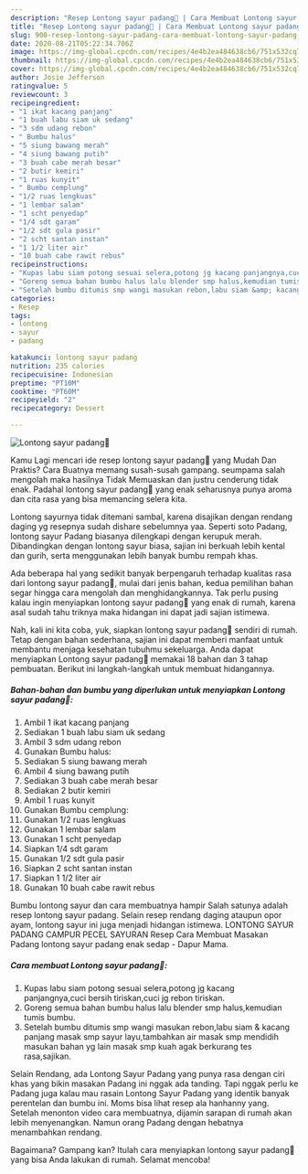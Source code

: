 ```yaml
---
description: "Resep Lontong sayur padang🍲 | Cara Membuat Lontong sayur padang🍲 Yang Enak Dan Mudah"
title: "Resep Lontong sayur padang🍲 | Cara Membuat Lontong sayur padang🍲 Yang Enak Dan Mudah"
slug: 900-resep-lontong-sayur-padang-cara-membuat-lontong-sayur-padang-yang-enak-dan-mudah
date: 2020-08-21T05:22:34.706Z
image: https://img-global.cpcdn.com/recipes/4e4b2ea484638cb6/751x532cq70/lontong-sayur-padang🍲-foto-resep-utama.jpg
thumbnail: https://img-global.cpcdn.com/recipes/4e4b2ea484638cb6/751x532cq70/lontong-sayur-padang🍲-foto-resep-utama.jpg
cover: https://img-global.cpcdn.com/recipes/4e4b2ea484638cb6/751x532cq70/lontong-sayur-padang🍲-foto-resep-utama.jpg
author: Josie Jefferson
ratingvalue: 5
reviewcount: 3
recipeingredient:
- "1 ikat kacang panjang"
- "1 buah labu siam uk sedang"
- "3 sdm udang rebon"
- " Bumbu halus"
- "5 siung bawang merah"
- "4 siung bawang putih"
- "3 buah cabe merah besar"
- "2 butir kemiri"
- "1 ruas kunyit"
- " Bumbu cemplung"
- "1/2 ruas lengkuas"
- "1 lembar salam"
- "1 scht penyedap"
- "1/4 sdt garam"
- "1/2 sdt gula pasir"
- "2 scht santan instan"
- "1 1/2 liter air"
- "10 buah cabe rawit rebus"
recipeinstructions:
- "Kupas labu siam potong sesuai selera,potong jg kacang panjangnya,cuci bersih tiriskan,cuci jg rebon tiriskan."
- "Goreng semua bahan bumbu halus lalu blender smp halus,kemudian tumis bumbu."
- "Setelah bumbu ditumis smp wangi masukan rebon,labu siam &amp; kacang panjang masak smp sayur layu,tambahkan air masak smp mendidih masukan bahan yg lain masak smp kuah agak berkurang tes rasa,sajikan."
categories:
- Resep
tags:
- lontong
- sayur
- padang

katakunci: lontong sayur padang 
nutrition: 235 calories
recipecuisine: Indonesian
preptime: "PT10M"
cooktime: "PT60M"
recipeyield: "2"
recipecategory: Dessert

---
```



![Lontong sayur padang🍲](https://img-global.cpcdn.com/recipes/4e4b2ea484638cb6/751x532cq70/lontong-sayur-padang🍲-foto-resep-utama.jpg)

Kamu Lagi mencari ide resep lontong sayur padang🍲 yang Mudah Dan Praktis? Cara Buatnya memang susah-susah gampang. seumpama salah mengolah maka hasilnya Tidak Memuaskan dan justru cenderung tidak enak. Padahal lontong sayur padang🍲 yang enak seharusnya punya aroma dan cita rasa yang bisa memancing selera kita.

Lontong sayurnya tidak ditemani sambal, karena disajikan dengan rendang daging yg resepnya sudah dishare sebelumnya yaa. Seperti soto Padang, lontong sayur Padang biasanya dilengkapi dengan kerupuk merah. Dibandingkan dengan lontong sayur biasa, sajian ini berkuah lebih kental dan gurih, serta menggunakan lebih banyak bumbu rempah khas.

Ada beberapa hal yang sedikit banyak berpengaruh terhadap kualitas rasa dari lontong sayur padang🍲, mulai dari jenis bahan, kedua pemilihan bahan segar hingga cara mengolah dan menghidangkannya. Tak perlu pusing kalau ingin menyiapkan lontong sayur padang🍲 yang enak di rumah, karena asal sudah tahu triknya maka hidangan ini dapat jadi sajian istimewa.


Nah, kali ini kita coba, yuk, siapkan lontong sayur padang🍲 sendiri di rumah. Tetap dengan bahan sederhana, sajian ini dapat memberi manfaat untuk membantu menjaga kesehatan tubuhmu sekeluarga. Anda dapat menyiapkan Lontong sayur padang🍲 memakai 18 bahan dan 3 tahap pembuatan. Berikut ini langkah-langkah untuk membuat hidangannya.

<!--inarticleads1-->

##### Bahan-bahan dan bumbu yang diperlukan untuk menyiapkan Lontong sayur padang🍲:

1. Ambil 1 ikat kacang panjang
1. Sediakan 1 buah labu siam uk sedang
1. Ambil 3 sdm udang rebon
1. Gunakan  Bumbu halus:
1. Sediakan 5 siung bawang merah
1. Ambil 4 siung bawang putih
1. Sediakan 3 buah cabe merah besar
1. Sediakan 2 butir kemiri
1. Ambil 1 ruas kunyit
1. Gunakan  Bumbu cemplung:
1. Gunakan 1/2 ruas lengkuas
1. Gunakan 1 lembar salam
1. Gunakan 1 scht penyedap
1. Siapkan 1/4 sdt garam
1. Gunakan 1/2 sdt gula pasir
1. Siapkan 2 scht santan instan
1. Siapkan 1 1/2 liter air
1. Gunakan 10 buah cabe rawit rebus


Bumbu lontong sayur dan cara membuatnya hampir Salah satunya adalah resep lontong sayur padang. Selain resep rendang daging ataupun opor ayam, lontong sayur ini juga menjadi hidangan istimewa. LONTONG SAYUR PADANG CAMPUR PECEL SAYURAN Resep Cara Membuat Masakan Padang lontong sayur padang enak sedap - Dapur Mama. 

<!--inarticleads2-->

##### Cara membuat Lontong sayur padang🍲:

1. Kupas labu siam potong sesuai selera,potong jg kacang panjangnya,cuci bersih tiriskan,cuci jg rebon tiriskan.
1. Goreng semua bahan bumbu halus lalu blender smp halus,kemudian tumis bumbu.
1. Setelah bumbu ditumis smp wangi masukan rebon,labu siam &amp; kacang panjang masak smp sayur layu,tambahkan air masak smp mendidih masukan bahan yg lain masak smp kuah agak berkurang tes rasa,sajikan.


Selain Rendang, ada Lontong Sayur Padang yang punya rasa dengan ciri khas yang bikin masakan Padang ini nggak ada tanding. Tapi nggak perlu ke Padang juga kalau mau rasain Lontong Sayur Padang yang identik banyak perentelan dan bumbu ini. Moms bisa lihat resep ala hanhanny yang. Setelah menonton video cara membuatnya, dijamin sarapan di rumah akan lebih menyenangkan. Namun orang Padang dengan hebatnya menambahkan rendang. 

Bagaimana? Gampang kan? Itulah cara menyiapkan lontong sayur padang🍲 yang bisa Anda lakukan di rumah. Selamat mencoba!
